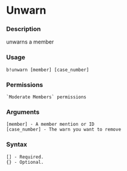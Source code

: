 # Unwarn

### **Description**

unwarns a member

### Usage

```
b!unwarn [member] [case_number]
```

### Permissions

```
`Moderate Members` permissions
```

### Arguments

```
[member] - A member mention or ID
[case_number] - The warn you want to remove
```

### Syntax

```
[] - Required.
{} - Optional.
```
